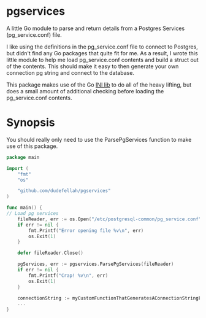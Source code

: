 # pgservices

A little Go module to parse and return details from a Postgres Services 
(pg_service.conf) file.

I like using the definitions in the pg_service.conf file to connect to 
Postgres, but didn't find any Go packages that quite fit for me. As a 
result, I wrote this little module to help me load pg_service.conf contents
and build a struct out of the contents. This should make it easy to then
generate your own connection pg string and connect to the database.

This package makes use of the Go [INI lib](https://gopkg.in/ini.v1) to do all of the
heavy lifting, but does a small amount of additional checking before loading
the pg_service.conf contents.

# Synopsis

You should really only need to use the ParsePgServices function to make
use of this package.

```go
package main

import (
    "fmt"
    "os"

    "github.com/dudefellah/pgservices"
)

func main() {
// Load pg services
    fileReader, err := os.Open("/etc/postgresql-common/pg_service.conf")
    if err != nil {
        fmt.Printf("Error opening file %v\n", err)
        os.Exit(1)
    }

    defer fileReader.Close()

    pgServices, err := pgservices.ParsePgServices(fileReader)
    if err != nil {
        fmt.Printf("Crap! %v\n", err)
        os.Exit(1)
    }

    connectionString := myCustomFunctionThatGeneratesAConnectionStringFromTheParsedPgService(pgServices)
    ...
}

```